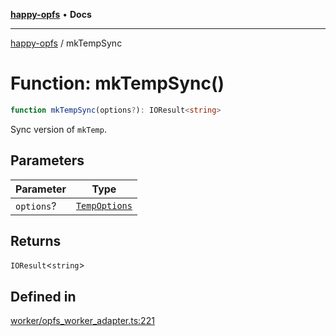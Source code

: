 [**happy-opfs**](../README.md) • **Docs**

***

[happy-opfs](../README.md) / mkTempSync

# Function: mkTempSync()

```ts
function mkTempSync(options?): IOResult<string>
```

Sync version of `mkTemp`.

## Parameters

| Parameter | Type |
| ------ | ------ |
| `options`? | [`TempOptions`](../interfaces/TempOptions.md) |

## Returns

`IOResult`\<`string`\>

## Defined in

[worker/opfs\_worker\_adapter.ts:221](https://github.com/JiangJie/happy-opfs/blob/7bfec3b71684ddcf0fe3092672c66c9664776bcc/src/worker/opfs_worker_adapter.ts#L221)
